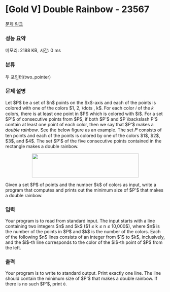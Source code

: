 # [Gold V] Double Rainbow - 23567 

[문제 링크](https://www.acmicpc.net/problem/23567) 

### 성능 요약

메모리: 2188 KB, 시간: 0 ms

### 분류

두 포인터(two_pointer)

### 문제 설명

<p>Let $P$ be a set of $n$ points on the $x$-axis and each of the points is colored with one of the colors $1, 2, \dots , k$. For each color 𝑖 of the 𝑘 colors, there is at least one point in $P$ which is colored with $i$. For a set $P'$ of consecutive points from $P$, if both $P'$ and $P \backslash P'$ contain at least one point of each color, then we say that $P'$ makes a <em>double rainbow</em>. See the below figure as an example. The set 𝑃 consists of ten points and each of the points is colored by one of the colors $1$, $2$, $3$, and $4$. The set $P'$ of the five consecutive points contained in the rectangle makes a double rainbow.</p>

<p style="text-align: center;"><img alt="" src="" style="width: 336px; height: 76px;"></p>

<p>Given a set $P$ of points and the number $k$ of colors as input, write a program that computes and prints out the minimum size of $P'$ that makes a double rainbow.</p>

### 입력 

 <p>Your program is to read from standard input. The input starts with a line containing two integers $n$ and $k$ ($1 ≤ k ≤ n ≤ 10,000$), where $n$ is the number of the points in $P$ and $k$ is the number of the colors. Each of the following $n$ lines consists of an integer from $1$ to $k$, inclusively, and the $i$-th line corresponds to the color of the $i$-th point of $P$ from the left.</p>

### 출력 

 <p>Your program is to write to standard output. Print exactly one line. The line should contain the minimum size of $P'$ that makes a double rainbow. If there is no such $P'$, print <code>0</code>.</p>

